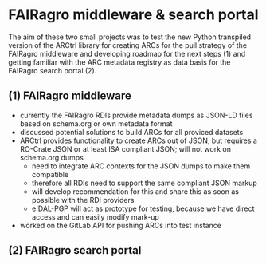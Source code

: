 # FAIRagro middleware & search portal

The aim of these two small projects was to test the new Python transpiled version of the ARCtrl library for creating ARCs for the pull strategy of the FAIRagro middleware and developing roadmap for the next steps (1) and getting familiar with the ARC metadata registry as data basis for the FAIRagro search portal (2).


## (1) FAIRagro middleware
- currently the FAIRagro RDIs provide metadata dumps as JSON-LD files based on schema.org or own metadata format
- discussed potential solutions to build ARCs for all proviced datasets
- ARCtrl provides functionality to create ARCs out of JSON, but requires a RO-Crate JSON or at least ISA compliant JSON; will not work on schema.org dumps
    - need to integrate ARC contexts for the JSON dumps to make them compatible
    - therefore all RDIs need to support the same compliant JSON markup
    - will develop recommendation for this and share this as soon as possible with the RDI providers
    - e!DAL-PGP will act as prototype for testing, because we have direct access and can easily modify mark-up
- worked on the GitLab API for pushing ARCs into test instance


## (2) FAIRagro search portal

